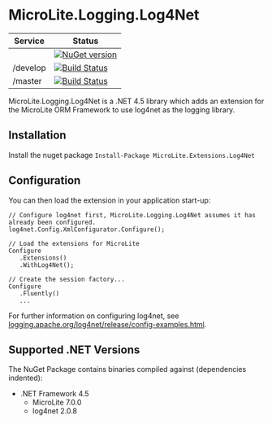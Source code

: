 MicroLite.Logging.Log4Net
=========================

|Service|Status|
|-------|------|
||[![NuGet version](https://badge.fury.io/nu/MicroLite.Logging.Log4Net.svg)](http://badge.fury.io/nu/MicroLite.Logging.Log4Net)|
|/develop|[![Build Status](https://dev.azure.com/trevorpilley/MicroLite-ORM/_apis/build/status/MicroLite-ORM.MicroLite.Logging.Log4Net?branchName=develop)](https://dev.azure.com/trevorpilley/MicroLite-ORM/_build/latest?definitionId=33&branchName=develop)|
|/master|[![Build Status](https://dev.azure.com/trevorpilley/MicroLite-ORM/_apis/build/status/MicroLite-ORM.MicroLite.Logging.Log4Net?branchName=master)](https://dev.azure.com/trevorpilley/MicroLite-ORM/_build/latest?definitionId=33&branchName=master)|

MicroLite.Logging.Log4Net is a .NET 4.5 library which adds an extension for the MicroLite ORM Framework to use log4net as the logging library.

## Installation

Install the nuget package `Install-Package MicroLite.Extensions.Log4Net`

## Configuration

You can then load the extension in your application start-up:

    // Configure log4net first, MicroLite.Logging.Log4Net assumes it has already been configured.
    log4net.Config.XmlConfigurator.Configure();

    // Load the extensions for MicroLite
    Configure
       .Extensions()
       .WithLog4Net();

    // Create the session factory...
    Configure
       .Fluently()
       ...

For further information on configuring log4net, see [logging.apache.org/log4net/release/config-examples.html](http://logging.apache.org/log4net/release/config-examples.html).

## Supported .NET Versions

The NuGet Package contains binaries compiled against (dependencies indented):

* .NET Framework 4.5
  * MicroLite 7.0.0
  * log4net 2.0.8
